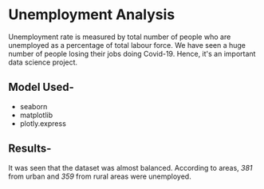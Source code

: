 # Unemployment Analysis
Unemployment rate is measured by total number of people who are unemployed as a percentage of total labour force. We have seen a huge number of people losing their jobs doing Covid-19. Hence, it's an important data science project.
## Model Used-
- seaborn
- matplotlib
- plotly.express
 ## Results-
 It was seen that the dataset was almost balanced. According to areas, *381* from urban and *359* from rural areas were unemployed.
